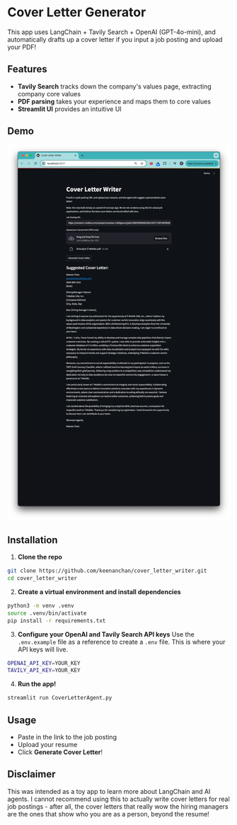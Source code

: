 # Cover Letter Generator
This app uses LangChain + Tavily Search + OpenAI (GPT-4o-mini), and automatically drafts up a cover letter if you input a job posting and upload your PDF!

## Features
* **Tavily Search** tracks down the company's values page, extracting company core values
* **PDF parsing** takes your experience and maps them to core values
* **Streamlit UI** provides an intuitive UI

## Demo
![App screenshot](./assets/screenshot.png)

## Installation

1. **Clone the repo**
```bash
git clone https://github.com/keenanchan/cover_letter_writer.git
cd cover_letter_writer
```

2. **Create a virtual environment and install dependencies**
```bash
python3 -m venv .venv
source .venv/bin/activate
pip install -r requirements.txt
```

3. **Configure your OpenAI and Tavily Search API keys**
Use the `.env.example` file as a reference to create a `.env` file. This is where your API keys will live.
```bash
OPENAI_API_KEY=YOUR_KEY
TAVILY_API_KEY=YOUR_KEY
```

4. **Run the app!**
```bash
streamlit run CoverLetterAgent.py
```

## Usage
* Paste in the link to the job posting
* Upload your resume
* Click **Generate Cover Letter**!

## Disclaimer
This was intended as a toy app to learn more about LangChain and AI agents. I cannot recommend using this to actually write cover letters for real job postings - after all, the cover letters that really wow the hiring managers are the ones that show who you are as a person, beyond the resume!